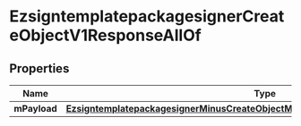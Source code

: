 
# EzsigntemplatepackagesignerCreateObjectV1ResponseAllOf

## Properties
Name | Type | Description | Notes
------------ | ------------- | ------------- | -------------
**mPayload** | [**EzsigntemplatepackagesignerMinusCreateObjectMinusV1MinusResponseMinusMPayload**](EzsigntemplatepackagesignerMinusCreateObjectMinusV1MinusResponseMinusMPayload.md) |  | 



